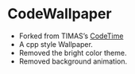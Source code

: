# CodeWallpaper

- Forked from TIMAS’s [CodeTime](https://steamcommunity.com/sharedfiles/filedetails/?id=3419679793)
- A cpp style Wallpaper.
- Removed the bright color theme.
- Removed background animation.
